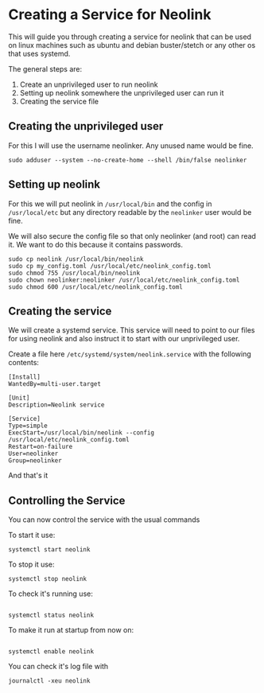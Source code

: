 # Creating a Service for Neolink

This will guide you through creating a service for neolink that
can be used on linux machines such as ubuntu and debian
buster/stetch or any other os that uses systemd.

The general steps are:

1. Create an unprivileged user to run neolink
2. Setting up neolink somewhere the unprivileged user can run it
3. Creating the service file

## Creating the unprivileged user

For this I will use the username neolinker. Any unused name would be fine.

```
sudo adduser --system --no-create-home --shell /bin/false neolinker
```

## Setting up neolink

For this we will put neolink in `/usr/local/bin` and the config in `/usr/local/etc` but any directory readable by the `neolinker` user would be fine.

We will also secure the config file so that only neolinker (and root) can read it. We want to do this because it contains passwords.

```
sudo cp neolink /usr/local/bin/neolink
sudo cp my_config.toml /usr/local/etc/neolink_config.toml
sudo chmod 755 /usr/local/bin/neolink
sudo chown neolinker:neolinker /usr/local/etc/neolink_config.toml
sudo chmod 600 /usr/local/etc/neolink_config.toml
```

## Creating the service

We will create a systemd service. This service will need to point to our files for using neolink and also instruct it to start with our unprivileged user.

Create a file here `/etc/systemd/system/neolink.service` with the following contents:

```
[Install]
WantedBy=multi-user.target

[Unit]
Description=Neolink service

[Service]
Type=simple
ExecStart=/usr/local/bin/neolink --config /usr/local/etc/neolink_config.toml
Restart=on-failure
User=neolinker
Group=neolinker

```

And that's it

## Controlling the Service

You can now control the service with the usual commands

To start it use:

```
systemctl start neolink
```

To stop it use:

```
systemctl stop neolink
```

To check it's running use:

```

systemctl status neolink

```

To make it run at startup from now on:

```

systemctl enable neolink

```

You can check it's log file with

```
journalctl -xeu neolink
```
